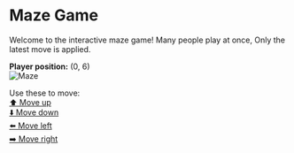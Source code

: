# Maze Game  
Welcome to the interactive maze game! Many people play at once, Only the latest move is applied.

**Player position:** (0, 6)  
![Maze](https://github-maze-game.vercel.app/images/pos_0_6.png?t=1760702955506)

Use these to move:  
[⬆️ Move up](https://github-maze-game.vercel.app/move/0_6_w)  
[⬇️ Move down](https://github-maze-game.vercel.app/move/0_6_s)  
[⬅️ Move left](https://github-maze-game.vercel.app/move/0_6_a)  
[➡️ Move right](https://github-maze-game.vercel.app/move/0_6_d)
